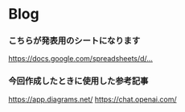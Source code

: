 # Blog

### こちらが発表用のシートになります
https://docs.google.com/spreadsheets/d/…

### 今回作成したときに使用した参考記事
https://app.diagrams.net/
https://chat.openai.com/
